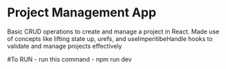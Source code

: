 # Project Management App
 Basic CRUD operations to create and manage a project in React. Made use of concepts like lifting state up, urefs, and useImperitibeHandle hooks to validate and manage projects effectively

#To RUN - run this command - npm run dev
